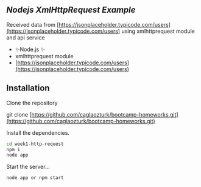 ## _Nodejs XmlHttpRequest Example_
Received data from [https://jsonplaceholder.typicode.com/users](https://jsonplaceholder.typicode.com/users) using xmlhttprequest module and api service

- ✨Node.js ✨
- xmlhttprequest module
- [https://jsonplaceholder.typicode.com/users](https://jsonplaceholder.typicode.com/users)


## Installation
Clone the repository

git clone [https://github.com/caglaozturk/bootcamp-homeworks.git](https://github.com/caglaozturk/bootcamp-homeworks.git)

Install the dependencies.

```sh
cd week1-http-request
npm i
node app
```

Start the server...

```sh
node app or npm start
```